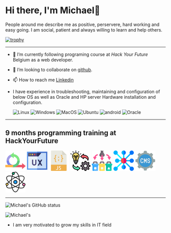 # Hi there, **I'm Michael👋**

People around me describe me as positive, perservere, hard working and easy going. I am social, patient and always willing to learn and help others.

[![trophy](https://github-profile-trophy.vercel.app/?username=MichaelMugaiga&theme=onedark)](https://github.com/MichaelMugaiga/github-profile-trophy)

---
- 🌱 I’m currently following programing course at *Hack Your Future* Belgium as a web developer.
- 👯 I’m looking to collaborate on [github](https://github.com/MichaelMugaiga).
- 📫 How to reach me [Linkedin](https://www.linkedin.com/in/michaelmugaiga/)
- I have experience in troubleshooting, maintaining and configuration of below OS as well as Oracle and HP server Hardware installation and configuration.

    ![Linux](https://img.shields.io/badge/Linux-FCC624?style=for-the-badge&logo=linux&logoColor=black)
    ![Windows](https://img.shields.io/badge/windows-white?style=for-the-badge&logo=windows&logoColor=blue)
    ![MacOS](https://img.shields.io/badge/apple-fff?style=for-the-badge&logo=apple&logoColor=black)
    ![Ubuntu](https://img.shields.io/badge/ubuntu-dd4814?style=for-the-badge&logo=ubuntu&logoColor=white)
    ![android](https://img.shields.io/badge/android-white?style=for-the-badge&logo=android&logoColor=green)
    ![Oracle](https://img.shields.io/badge/Oracle-F80000?style=for-the-badge&logo=oracle&logoColor=black)
---
  ## 9 months programming training at HackYourFuture
![Agile Development](/imgaes/agile.png)
![UX/UI DESIGN](/imgaes/ux.png)
![JavaScript](/imgaes/javascript.png)
![Behavior, strategy, implementation](/imgaes/implementation.png)
![Separation of Concern](/imgaes/separation.png)
![Asychronous Programming](/imgaes/asyc.png)
![Headless CMS](/imgaes/cms.png)
![Component Based Design /React](/imgaes/science.png)

---
![Michael's GitHub status](https://github-readme-stats.vercel.app/api?username=MichaelMugaiga&theme=onedark&show_icons=true)

![Michael's](https://github-profile-summary-cards.vercel.app/api/cards/profile-details?username=MichaelMugaiga&theme=vue)

- I am very motivated to grow my skills in IT field